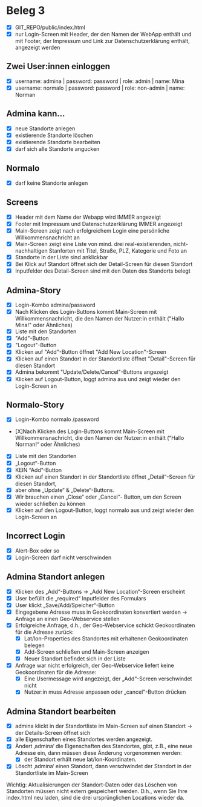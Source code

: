 # Beleg 3
- [X] GIT_REPO/public/index.html
- [X] nur Login-Screen mit Header, der den Namen der WebApp enthält und mit Footer, der Impressum und Link zur Datenschutzerklärung enthält, angezeigt werden

## Zwei User:innen einloggen
- [X] username: admina | password: password | role: admin | name: Mina
- [X] username: normalo | password: password | role: non-admin | name: Norman

## Admina kann...
- [X] neue Standorte anlegen
- [X] existierende Standorte löschen
- [X] existierende Standorte bearbeiten
- [X] darf sich alle Standorte angucken

## Normalo
- [X] darf keine Standorte anlegen

## Screens
- [X] Header mit dem Name der Webapp wird IMMER angezeigt
- [X] Footer mit Impressum und Datenschutzerklärung IMMER angezeigt
- [X] Main-Screen zeigt nach erfolgreichem Login eine persönliche Willkommensnachricht an
- [X] Main-Screen zeigt eine Liste von mind. drei real-existierenden, nicht-nachhaltigen Stanforten mit Titel, Straße, PLZ, Kategorie und Foto an
- [X] Standorte in der Liste sind anklickbar
- [X] Bei Klick auf Standort öffnet sich der Detail-Screen für diesen Standort
- [X] Inputfelder des Detail-Screen sind mit den Daten des Standorts belegt

## Admina-Story
- [X] Login-Kombo admina/password
- [X] Nach Klicken des Login-Buttons kommt Main-Screen mit Willkommensnachricht, die den Namen der Nutzer:in enthält ("Hallo Mina!" oder Ähnliches)
- [X] Liste mit den Standorten
- [X] "Add"-Button
- [X] "Logout"-Button
- [X] Klicken auf "Add"-Button öffnet "Add New Location"-Screen
- [X] Klicken auf einen Standort in der Standortliste öffnet "Detail"-Screen für diesen Standort
- [X] Admina bekommt "Update/Delete/Cancel"-Buttons angezeigt
- [X] Klicken auf Logout-Button, loggt admina aus und zeigt wieder den Login-Screen an

## Normalo-Story
- [X] Login-Kombo normalo /password
- [X]Nach Klicken des Login-Buttons kommt Main-Screen mit Willkommensnachricht, die den Namen der Nutzer:in enthält (“Hallo Norman!“ oder Ähnliches)
- [X] Liste mit den Standorten
- [X] „Logout“-Button
- [X] KEIN “Add”-Button
- [X] Klicken auf einen Standort in der Standortliste öffnet „Detail“-Screen für diesen Standort,
- [X] aber ohne „Update“ & „Delete“-Buttons. 
- [X] Wir brauchen einen „Close“ oder „Cancel“- Button, um den Screen wieder schließen zu können
- [X] Klicken auf den Logout-Button, loggt normalo aus und zeigt wieder den Login-Screen an

## Incorrect Login
- [X] Alert-Box oder so
- [X] Login-Screen darf nicht verschwinden

## Admina Standort anlegen
- [X] Klicken des „Add“-Buttons -> „Add New Location“-Screen erscheint
- [X] User befüllt die „required“ Inputfelder des Formulars
- [X] User klickt „Save/Add/Speicher“-Button
- [X] Eingegebene Adresse muss in Geokoordinaten konvertiert werden -> Anfrage an einen Geo-Webservice stellen
- [X] Erfolgreiche Anfrage, d.h., der Geo-Webservice schickt Geokoordinaten für die Adresse zurück:
    - [X] Lat/lon–Properties des Standortes mit erhaltenen Geokoordinaten belegen
    - [X] Add-Screen schließen und Main-Screen anzeigen
    - [X] Neuer Standort befindet sich in der Liste
- [X] Anfrage war nicht erfolgreich, der Geo-Webservice liefert keine Geokoordinaten für die Adresse: 
    - [X] Eine Usermessage wird angezeigt, der „Add“-Screen verschwindet nicht
    - [X] Nutzer:in muss Adresse anpassen oder „cancel"-Button drücken

## Admina Standort bearbeiten
- [X] admina klickt in der Standortliste im Main-Screen auf einen Standort -> der Details-Screen öffnet sich
- [X] alle Eigenschaften eines Standortes werden angezeigt. 
- [X] Ändert ‚admina‘ die Eigenschaften des Standortes, gibt, z.B., eine neue Adresse ein, dann müssen diese Änderung vorgenommen werden: 
    - [X] der Standort erhält neue lat/lon-Koordinaten. 
- [X] Löscht ‚admina‘ einen Standort, dann verschwindet der Standort in der Standortliste im Main-Screen

Wichtig:
Aktualisierungen der Standort-Daten oder das Löschen von Standorten müssen nicht extern gespeichert werden. D.h., wenn Sie Ihre index.html neu laden, sind die drei ursprünglichen Locations wieder da.